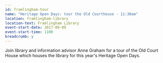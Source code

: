 ```yaml
---
id: framlingham-tour
name: "Heritage Open Days: tour the Old Courthouse - 11:30am"
location: framlingham-library
location-text: Framlingham Library
event-start-date: 2017-09-09
event-start-time: 1100
breadcrumb: y
---
```


Join library and information advisor Anne Graham for a tour of the Old Court House which houses the library for this year's Heritage Open Days.
